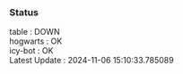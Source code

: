 ### Status


table : DOWN  
hogwarts : OK  
icy-bot : OK  
Latest Update : 2024-11-06 15:10:33.785089

